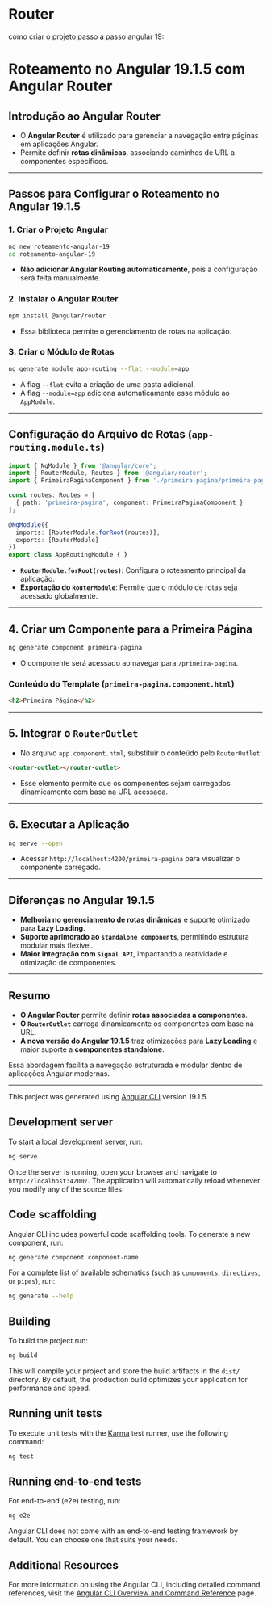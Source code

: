# Router
como criar o projeto passo a passo angular 19:

# **Roteamento no Angular 19.1.5 com Angular Router**

## **Introdução ao Angular Router**
- O **Angular Router** é utilizado para gerenciar a navegação entre páginas em aplicações Angular.
- Permite definir **rotas dinâmicas**, associando caminhos de URL a componentes específicos.

---

## **Passos para Configurar o Roteamento no Angular 19.1.5**

### **1. Criar o Projeto Angular**
```bash
ng new roteamento-angular-19
cd roteamento-angular-19
```
- **Não adicionar Angular Routing automaticamente**, pois a configuração será feita manualmente.

### **2. Instalar o Angular Router**
```bash
npm install @angular/router
```
- Essa biblioteca permite o gerenciamento de rotas na aplicação.

### **3. Criar o Módulo de Rotas**
```bash
ng generate module app-routing --flat --module=app
```
- A flag `--flat` evita a criação de uma pasta adicional.
- A flag `--module=app` adiciona automaticamente esse módulo ao `AppModule`.

---

## **Configuração do Arquivo de Rotas (`app-routing.module.ts`)**
```typescript
import { NgModule } from '@angular/core';
import { RouterModule, Routes } from '@angular/router';
import { PrimeiraPaginaComponent } from './primeira-pagina/primeira-pagina.component';

const routes: Routes = [
  { path: 'primeira-pagina', component: PrimeiraPaginaComponent }
];

@NgModule({
  imports: [RouterModule.forRoot(routes)],
  exports: [RouterModule]
})
export class AppRoutingModule { }
```
- **`RouterModule.forRoot(routes)`**: Configura o roteamento principal da aplicação.
- **Exportação do `RouterModule`**: Permite que o módulo de rotas seja acessado globalmente.

---

## **4. Criar um Componente para a Primeira Página**
```bash
ng generate component primeira-pagina
```
- O componente será acessado ao navegar para `/primeira-pagina`.

### **Conteúdo do Template (`primeira-pagina.component.html`)**
```html
<h2>Primeira Página</h2>
```

---

## **5. Integrar o `RouterOutlet`**
- No arquivo `app.component.html`, substituir o conteúdo pelo `RouterOutlet`:
```html
<router-outlet></router-outlet>
```
- Esse elemento permite que os componentes sejam carregados dinamicamente com base na URL acessada.

---

## **6. Executar a Aplicação**
```bash
ng serve --open
```
- Acessar `http://localhost:4200/primeira-pagina` para visualizar o componente carregado.

---

## **Diferenças no Angular 19.1.5**
- **Melhoria no gerenciamento de rotas dinâmicas** e suporte otimizado para **Lazy Loading**.
- **Suporte aprimorado ao `standalone components`**, permitindo estrutura modular mais flexível.
- **Maior integração com `Signal API`**, impactando a reatividade e otimização de componentes.

---

## **Resumo**
- **O Angular Router** permite definir **rotas associadas a componentes**.
- **O `RouterOutlet`** carrega dinamicamente os componentes com base na URL.
- **A nova versão do Angular 19.1.5** traz otimizações para **Lazy Loading** e maior suporte a **componentes standalone**.

Essa abordagem facilita a navegação estruturada e modular dentro de aplicações Angular modernas.

---

This project was generated using [Angular CLI](https://github.com/angular/angular-cli) version 19.1.5.

## Development server

To start a local development server, run:

```bash
ng serve
```

Once the server is running, open your browser and navigate to `http://localhost:4200/`. The application will automatically reload whenever you modify any of the source files.

## Code scaffolding

Angular CLI includes powerful code scaffolding tools. To generate a new component, run:

```bash
ng generate component component-name
```

For a complete list of available schematics (such as `components`, `directives`, or `pipes`), run:

```bash
ng generate --help
```

## Building

To build the project run:

```bash
ng build
```

This will compile your project and store the build artifacts in the `dist/` directory. By default, the production build optimizes your application for performance and speed.

## Running unit tests

To execute unit tests with the [Karma](https://karma-runner.github.io) test runner, use the following command:

```bash
ng test
```

## Running end-to-end tests

For end-to-end (e2e) testing, run:

```bash
ng e2e
```

Angular CLI does not come with an end-to-end testing framework by default. You can choose one that suits your needs.

## Additional Resources

For more information on using the Angular CLI, including detailed command references, visit the [Angular CLI Overview and Command Reference](https://angular.dev/tools/cli) page.
